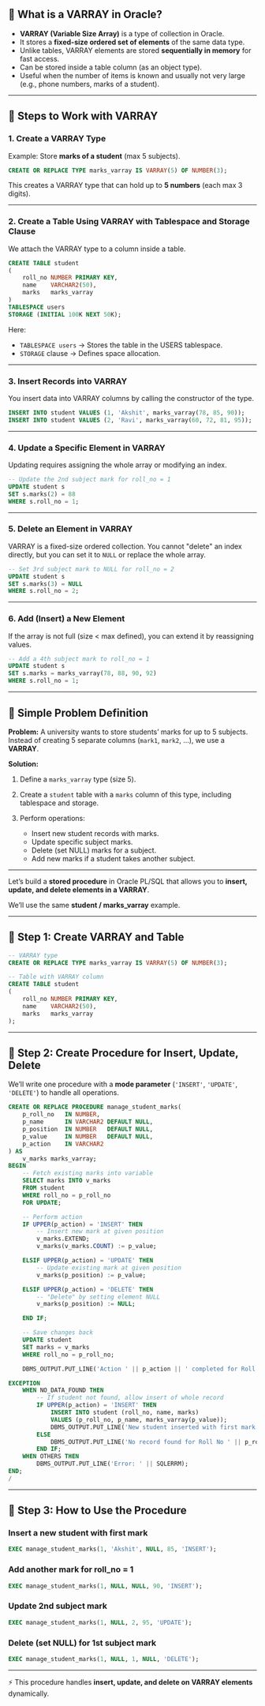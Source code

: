 ## 🔹 What is a VARRAY in Oracle?

* **VARRAY (Variable Size Array)** is a type of collection in Oracle.
* It stores a **fixed-size ordered set of elements** of the same data type.
* Unlike tables, VARRAY elements are stored **sequentially in memory** for fast access.
* Can be stored inside a table column (as an object type).
* Useful when the number of items is known and usually not very large (e.g., phone numbers, marks of a student).

---

## 🔹 Steps to Work with VARRAY

### 1. Create a VARRAY Type

Example: Store **marks of a student** (max 5 subjects).

```sql
CREATE OR REPLACE TYPE marks_varray IS VARRAY(5) OF NUMBER(3);
```

This creates a VARRAY type that can hold up to **5 numbers** (each max 3 digits).

---

### 2. Create a Table Using VARRAY with Tablespace and Storage Clause

We attach the VARRAY type to a column inside a table.

```sql
CREATE TABLE student
(
    roll_no NUMBER PRIMARY KEY,
    name    VARCHAR2(50),
    marks   marks_varray
)
TABLESPACE users
STORAGE (INITIAL 100K NEXT 50K);
```

Here:

* `TABLESPACE users` → Stores the table in the USERS tablespace.
* `STORAGE` clause → Defines space allocation.

---

### 3. Insert Records into VARRAY

You insert data into VARRAY columns by calling the constructor of the type.

```sql
INSERT INTO student VALUES (1, 'Akshit', marks_varray(78, 85, 90));
INSERT INTO student VALUES (2, 'Ravi', marks_varray(60, 72, 81, 95));
```

---

### 4. Update a Specific Element in VARRAY

Updating requires assigning the whole array or modifying an index.

```sql
-- Update the 2nd subject mark for roll_no = 1
UPDATE student s
SET s.marks(2) = 88
WHERE s.roll_no = 1;
```

---

### 5. Delete an Element in VARRAY

VARRAY is a fixed-size ordered collection. You cannot "delete" an index directly, but you can set it to `NULL` or replace the whole array.

```sql
-- Set 3rd subject mark to NULL for roll_no = 2
UPDATE student s
SET s.marks(3) = NULL
WHERE s.roll_no = 2;
```

---

### 6. Add (Insert) a New Element

If the array is not full (size < max defined), you can extend it by reassigning values.

```sql
-- Add a 4th subject mark to roll_no = 1
UPDATE student s
SET s.marks = marks_varray(78, 88, 90, 92)
WHERE s.roll_no = 1;
```

---

## 🔹 Simple Problem Definition

**Problem:**
A university wants to store students’ marks for up to 5 subjects. Instead of creating 5 separate columns (`mark1`, `mark2`, ...), we use a **VARRAY**.

**Solution:**

1. Define a `marks_varray` type (size 5).
2. Create a `student` table with a `marks` column of this type, including tablespace and storage.
3. Perform operations:

   * Insert new student records with marks.
   * Update specific subject marks.
   * Delete (set NULL) marks for a subject.
   * Add new marks if a student takes another subject.

---

Let’s build a **stored procedure** in Oracle PL/SQL that allows you to **insert, update, and delete elements in a VARRAY**.

We’ll use the same **student / marks\_varray** example.

---

## 🔹 Step 1: Create VARRAY and Table

```sql
-- VARRAY type
CREATE OR REPLACE TYPE marks_varray IS VARRAY(5) OF NUMBER(3);

-- Table with VARRAY column
CREATE TABLE student
(
    roll_no NUMBER PRIMARY KEY,
    name    VARCHAR2(50),
    marks   marks_varray
);
```

---

## 🔹 Step 2: Create Procedure for Insert, Update, Delete

We’ll write one procedure with a **mode parameter** (`'INSERT'`, `'UPDATE'`, `'DELETE'`) to handle all operations.

```sql
CREATE OR REPLACE PROCEDURE manage_student_marks(
    p_roll_no   IN NUMBER,
    p_name      IN VARCHAR2 DEFAULT NULL,
    p_position  IN NUMBER   DEFAULT NULL,
    p_value     IN NUMBER   DEFAULT NULL,
    p_action    IN VARCHAR2
) AS
    v_marks marks_varray;
BEGIN
    -- Fetch existing marks into variable
    SELECT marks INTO v_marks
    FROM student
    WHERE roll_no = p_roll_no
    FOR UPDATE;

    -- Perform action
    IF UPPER(p_action) = 'INSERT' THEN
        -- Insert new mark at given position
        v_marks.EXTEND;
        v_marks(v_marks.COUNT) := p_value;

    ELSIF UPPER(p_action) = 'UPDATE' THEN
        -- Update existing mark at given position
        v_marks(p_position) := p_value;

    ELSIF UPPER(p_action) = 'DELETE' THEN
        -- "Delete" by setting element NULL
        v_marks(p_position) := NULL;

    END IF;

    -- Save changes back
    UPDATE student
    SET marks = v_marks
    WHERE roll_no = p_roll_no;

    DBMS_OUTPUT.PUT_LINE('Action ' || p_action || ' completed for Roll No ' || p_roll_no);

EXCEPTION
    WHEN NO_DATA_FOUND THEN
        -- If student not found, allow insert of whole record
        IF UPPER(p_action) = 'INSERT' THEN
            INSERT INTO student (roll_no, name, marks)
            VALUES (p_roll_no, p_name, marks_varray(p_value));
            DBMS_OUTPUT.PUT_LINE('New student inserted with first mark.');
        ELSE
            DBMS_OUTPUT.PUT_LINE('No record found for Roll No ' || p_roll_no);
        END IF;
    WHEN OTHERS THEN
        DBMS_OUTPUT.PUT_LINE('Error: ' || SQLERRM);
END;
/
```

---

## 🔹 Step 3: How to Use the Procedure

### Insert a new student with first mark

```sql
EXEC manage_student_marks(1, 'Akshit', NULL, 85, 'INSERT');
```

### Add another mark for roll\_no = 1

```sql
EXEC manage_student_marks(1, NULL, NULL, 90, 'INSERT');
```

### Update 2nd subject mark

```sql
EXEC manage_student_marks(1, NULL, 2, 95, 'UPDATE');
```

### Delete (set NULL) for 1st subject mark

```sql
EXEC manage_student_marks(1, NULL, 1, NULL, 'DELETE');
```

---

⚡ This procedure handles **insert, update, and delete on VARRAY elements** dynamically.